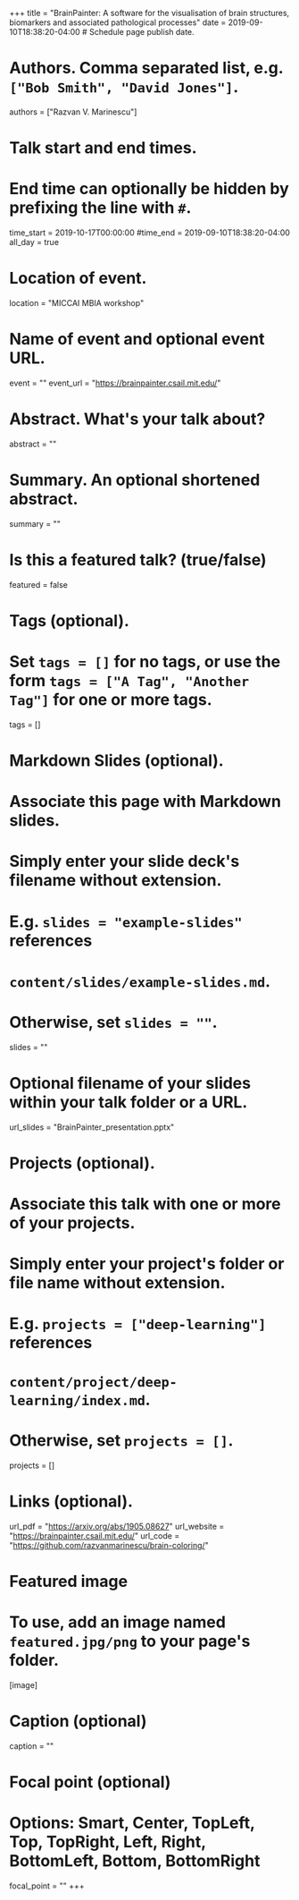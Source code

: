 +++
title = "BrainPainter: A software for the visualisation of brain structures, biomarkers and associated pathological processes"
date = 2019-09-10T18:38:20-04:00  # Schedule page publish date.

# Authors. Comma separated list, e.g. `["Bob Smith", "David Jones"]`.
authors = ["Razvan V. Marinescu"]

# Talk start and end times.
#   End time can optionally be hidden by prefixing the line with `#`.
time_start = 2019-10-17T00:00:00
#time_end = 2019-09-10T18:38:20-04:00
all_day = true

# Location of event.
location = "MICCAI MBIA workshop"

# Name of event and optional event URL.
event = ""
event_url = "https://brainpainter.csail.mit.edu/"

# Abstract. What's your talk about?
abstract = ""

# Summary. An optional shortened abstract.
summary = ""

# Is this a featured talk? (true/false)
featured = false

# Tags (optional).
#   Set `tags = []` for no tags, or use the form `tags = ["A Tag", "Another Tag"]` for one or more tags.
tags = []

# Markdown Slides (optional).
#   Associate this page with Markdown slides.
#   Simply enter your slide deck's filename without extension.
#   E.g. `slides = "example-slides"` references 
#   `content/slides/example-slides.md`.
#   Otherwise, set `slides = ""`.
slides = ""

# Optional filename of your slides within your talk folder or a URL.
url_slides = "BrainPainter_presentation.pptx"

# Projects (optional).
#   Associate this talk with one or more of your projects.
#   Simply enter your project's folder or file name without extension.
#   E.g. `projects = ["deep-learning"]` references 
#   `content/project/deep-learning/index.md`.
#   Otherwise, set `projects = []`.
projects = []

# Links (optional).
url_pdf = "https://arxiv.org/abs/1905.08627"
url_website = "https://brainpainter.csail.mit.edu/"
url_code = "https://github.com/razvanmarinescu/brain-coloring/"

# Featured image
# To use, add an image named `featured.jpg/png` to your page's folder. 
[image]
  # Caption (optional)
  caption = ""

  # Focal point (optional)
  # Options: Smart, Center, TopLeft, Top, TopRight, Left, Right, BottomLeft, Bottom, BottomRight
  focal_point = ""
+++
